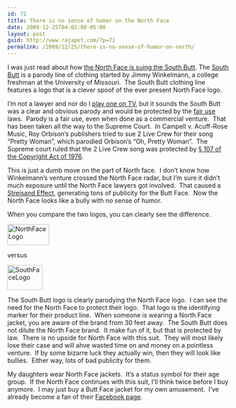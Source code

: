 ```yaml
---
id: 71
title: There is no sense of humor on the North Face
date: 2009-12-25T04:02:00-05:00
layout: post
guid: http://www.rajapet.com/?p=71
permalink: /2009/12/25/there-is-no-sense-of-humor-on-north/
---
```

I was just read about how [the North Face is suing the South Butt](http://www.techdirt.com/articles/20091214/2350107352.shtml). The [South Butt](http://www.thesouthbutt.com/) is a parody line of clothing started by Jimmy Winkelmann, a college freshman at the University of Missouri.  The South Butt clothing line features a logo that is a clever spoof of the ever present North Face logo.

I’m not a lawyer and nor do I [play one on TV](http://snowclones.org/2007/08/17/im-not-an-x-but-i-play-one-on-tv/), but it sounds the South Butt was a clear and obvious parody and would be protected by the [fair use](http://en.wikipedia.org/wiki/Fair_use) laws.  Parody is a fair use, even when done as a commercial venture.  That has been taken all the way to the Supreme Court.  In Campell v. Acuff-Rose Music, Roy Orbison’s publishers tried to sue 2 Live Crew for their song “Pretty Woman”, which parodied Orbison’s “Oh, Pretty Woman”.  The Supreme court ruled that the 2 Live Crew song was protected by [§ 107 of the Copyright Act of 1976](http://www.copyright.gov/title17/92chap1.html#107 "Limitations on exclusive rights: Fair use").

This is just a dumb move on the part of North face.  I don’t know how Winkelmann’s venture crossed the North Face radar, but I’m sure it didn’t much exposure until the North Face lawyers got involved.  That caused a [Streisand Effect](http://www.thestreisandeffect.com/about/ "When trying to block information backfires"), generating tons of publicity for the Butt Face.  Now the North Face looks like a bully with no sense of humor.

When you compare the two logos, you can clearly see the difference.

[<img loading="lazy" title="NorthFaceLogo" border="0" alt="NorthFaceLogo" src="https://i0.wp.com/lh6.ggpht.com/_natoSxTaPFU/SzQ5PMbZmtI/AAAAAAAAAYE/CmzoVBCnc_A/NorthFaceLogo_thumb.jpg?resize=94%2C47" width="94" height="47"  data-recalc-dims="1" />](https://i0.wp.com/lh4.ggpht.com/_natoSxTaPFU/SzQ5O4sYm6I/AAAAAAAAAYA/zcE89_F0-H0/s1600-h/NorthFaceLogo%5B2%5D.jpg) 

versus

[<img loading="lazy" title="SouthFaceLogo" border="0" alt="SouthFaceLogo" src="https://i1.wp.com/lh4.ggpht.com/_natoSxTaPFU/SzQ5PUKe58I/AAAAAAAAAYM/CzxIeMqvtyU/SouthFaceLogo_thumb.jpg?resize=79%2C56" width="79" height="56"  data-recalc-dims="1" />](https://i2.wp.com/lh5.ggpht.com/_natoSxTaPFU/SzQ5PdyLnxI/AAAAAAAAAYI/oRwiryC33Qg/s1600-h/SouthFaceLogo%5B2%5D.jpg) 

The South Butt logo is clearly parodying the North Face logo.  I can see the need for the North Face to protect their logo.  That logo is the identifying marker for their product line.  When someone is wearing a North Face jacket, you are aware of the brand from 30 feet away.  The South Butt does not dilute the North Face brand.  It make fun of it, but that is protected by law.  There is no upside for North Face with this suit.  They will most likely lose their case and will ahve wasted time on and money on a pointless venture.  If by some bizarre luck they actually win, then they will look like bullies.  Either way, lots of bad publicity for them.

My daughters wear North Face jackets.  It’s a status symbol for their age group.  If the North Face continues with this suit, I’ll think twice before I buy anymore.  I may just buy a Butt Face jacket for my own amusement.  I’ve already become a fan of their [Facebook page](http://www.facebook.com/pages/South-Butt/276080795511).